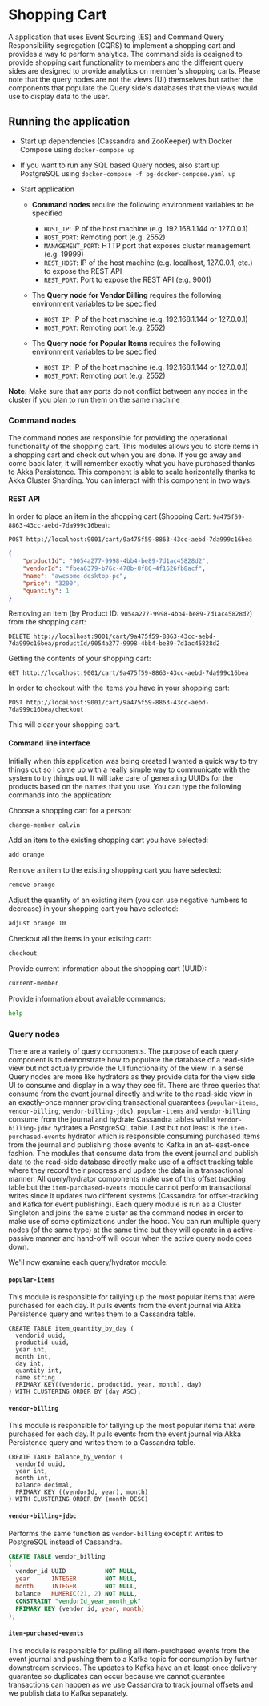 # Shopping Cart #

A application that uses Event Sourcing (ES) and Command Query Responsibility segregation (CQRS) to implement a shopping 
cart and provides a way to perform analytics. The command side is designed to provide shopping cart functionality to 
members and the different query sides are designed to provide analytics on member's shopping carts. Please note that
the query nodes are not the views (UI) themselves but rather the components that populate the Query side's databases 
that the views would use to display data to the user.

## Running the application ##
- Start up dependencies (Cassandra and ZooKeeper) with Docker Compose using `docker-compose up`
- If you want to run any SQL based Query nodes, also start up PostgreSQL using 
`docker-compose -f pg-docker-compose.yaml up`

- Start application
  - __Command nodes__ require the following environment variables to be specified 
    - `HOST_IP`: IP of the host machine (e.g. 192.168.1.144 or 127.0.0.1)
    - `HOST_PORT`: Remoting port (e.g. 2552)
    - `MANAGEMENT_PORT`: HTTP port that exposes cluster management (e.g. 19999)
    - `REST_HOST`: IP of the host machine (e.g. localhost, 127.0.0.1, etc.) to expose the REST API
    - `REST_PORT`: Port to expose the REST API (e.g. 9001)

  - The __Query node for Vendor Billing__ requires the following environment variables to be specified
    - `HOST_IP`: IP of the host machine (e.g. 192.168.1.144 or 127.0.0.1)
    - `HOST_PORT`: Remoting port (e.g. 2552)
    
  - The __Query node for Popular Items__ requires the following environment variables to be specified
    - `HOST_IP`: IP of the host machine (e.g. 192.168.1.144 or 127.0.0.1)
    - `HOST_PORT`: Remoting port (e.g. 2552)

__Note:__ Make sure that any ports do not conflict between any nodes in the cluster if you plan to run them on the same
machine

### Command nodes ###
The command nodes are responsible for providing the operational functionality of the shopping cart. This modules allows 
you to store items in a shopping cart and check out when you are done. If you go away and come back later, it will 
remember exactly what you have purchased thanks to Akka Persistence. This component is able to scale horizontally thanks
to Akka Cluster Sharding. You can interact with this component in two ways:

#### REST API ####
In order to place an item in the shopping cart (Shopping Cart: `9a475f59-8863-43cc-aebd-7da999c16bea`):

```POST http://localhost:9001/cart/9a475f59-8863-43cc-aebd-7da999c16bea```
```json
{
	"productId": "9054a277-9998-4bb4-be89-7d1ac45828d2",
	"vendorId": "fbea6379-b76c-478b-8f86-4f1626fb8acf",
	"name": "awesome-desktop-pc",
	"price": "3200",
	"quantity": 1
}
```

Removing an item (by Product ID: `9054a277-9998-4bb4-be89-7d1ac45828d2`) from the shopping cart:

```
DELETE http://localhost:9001/cart/9a475f59-8863-43cc-aebd-7da999c16bea/productId/9054a277-9998-4bb4-be89-7d1ac45828d2
```

Getting the contents of your shopping cart: 

```
GET http://localhost:9001/cart/9a475f59-8863-43cc-aebd-7da999c16bea
```

In order to checkout with the items you have in your shopping cart:

```
POST http://localhost:9001/cart/9a475f59-8863-43cc-aebd-7da999c16bea/checkout
```

This will clear your shopping cart.

#### Command line interface ####
Initially when this application was being created I wanted a quick way to try things out so I came up with a really 
simple way to communicate with the system to try things out. It will take care of generating UUIDs for the products 
based on the names that you use. You can type the following commands into the application:

Choose a shopping cart for a person:

```bash
change-member calvin
```

Add an item to the existing shopping cart you have selected:

```bash
add orange
```

Remove an item to the existing shopping cart you have selected:

```bash
remove orange
```

Adjust the quantity of an existing item (you can use negative numbers to decrease) in your shopping cart you have 
selected:

```bash
adjust orange 10
```

Checkout all the items in your existing cart:

```bash
checkout
```

Provide current information about the shopping cart (UUID):

```bash
current-member
```

Provide information about available commands:

```bash
help
```

### Query nodes ###
There are a variety of query components. The purpose of each query component is to demonstrate how to populate the 
database of a read-side view but not actually provide the UI functionality of the view. In a sense Query nodes are more
like hydrators as they provide data for the view side UI to consume and display in a way they see fit. There are three
queries that consume from the event journal directly and write to the read-side view in an exactly-once manner providing
transactional guarantees (`popular-items`, `vendor-billing`, `vendor-billing-jdbc`). `popular-items` and `vendor-billing`
consume from the journal and hydrate Cassandra tables whilst `vendor-billing-jdbc` hydrates a PostgreSQL table. Last 
but not least is the `item-purchased-events` hydrator which is responsible consuming purchased items from the journal 
and publishing those events to Kafka in an at-least-once fashion. The modules that consume data from the event journal 
and publish data to the read-side database directly make use of a offset tracking table where they record their progress
and update the data in a transactional manner. All query/hydrator components make use of this offset tracking table
but the `item-purchased-events` module cannot perform transactional writes since it updates two different systems 
(Cassandra for offset-tracking and Kafka for event publishing). Each query module is run as a Cluster Singleton and 
joins the same cluster as the command nodes in order to make use of some optimizations under the hood. You can run
multiple query nodes (of the same type) at the same time but they will operate in a active-passive manner and hand-off 
will occur when the active query node goes down.

We'll now examine each query/hydrator module:

#### `popular-items` ####
This module is responsible for tallying up the most popular items that were purchased for each day. It pulls events
from the event journal via Akka Persistence query and writes them to a Cassandra table.
```cql
CREATE TABLE item_quantity_by_day (
  vendorid uuid,
  productid uuid,
  year int,
  month int,
  day int,
  quantity int,
  name string
  PRIMARY KEY((vendorid, productid, year, month), day)
) WITH CLUSTERING ORDER BY (day ASC);
```

#### `vendor-billing` ####
This module is responsible for tallying up the most popular items that were purchased for each day. It pulls events
from the event journal via Akka Persistence query and writes them to a Cassandra table.
```cql
CREATE TABLE balance_by_vendor (
  vendorId uuid,
  year int,
  month int,
  balance decimal,
  PRIMARY KEY ((vendorId, year), month)
) WITH CLUSTERING ORDER BY (month DESC)
```

#### `vendor-billing-jdbc` ####
Performs the same function as `vendor-billing` except it writes to PostgreSQL instead of Cassandra.
```sql
CREATE TABLE vendor_billing
(
  vendor_id UUID           NOT NULL,
  year      INTEGER        NOT NULL,
  month     INTEGER        NOT NULL,
  balance   NUMERIC(21, 2) NOT NULL,
  CONSTRAINT "vendorId_year_month_pk"
  PRIMARY KEY (vendor_id, year, month)
);
```

#### `item-purchased-events` ####
This module is responsible for pulling all item-purchased events from the event journal and pushing them to a Kafka 
topic for consumption by further downstream services. The updates to Kafka have an at-least-once delivery guarantee so
duplicates can occur because we cannot guarantee transactions can happen as we use Cassandra to track journal offsets
and we publish data to Kafka separately.